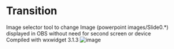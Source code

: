 # Transition
Image selector tool to change Image (powerpoint images/Slide0.*) displayed in OBS without need for second screen or device<br>
Compiled with wxwidget 3.1.3
![image](https://github.com/markwty/Transition/assets/43043372/d7681969-004b-4fc4-8880-d673f7d5d1f1)

